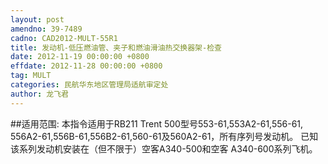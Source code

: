 ```yaml
---
layout: post
amendno: 39-7489
cadno: CAD2012-MULT-55R1
title: 发动机-低压燃油管、夹子和燃油滑油热交换器架-检查
date: 2012-11-19 00:00:00 +0800
effdate: 2012-11-28 00:00:00 +0800
tag: MULT
categories: 民航华东地区管理局适航审定处
author: 龙飞君
---
```


##适用范围:
本指令适用于RB211 Trent 500型号553-61,553A2-61,556-61, 556A2-61,556B-61,556B2-61,560-61及560A2-61，所有序列号发动机。
已知该系列发动机安装在（但不限于）空客A340-500和空客 A340-600系列飞机。

